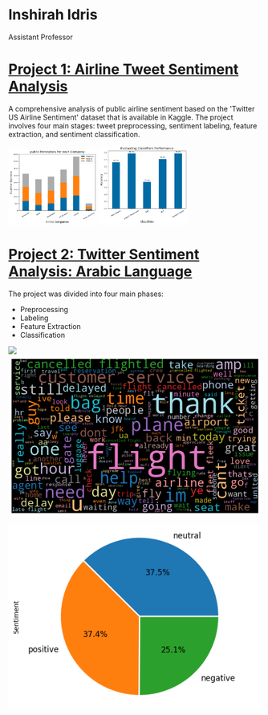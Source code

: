# Inshirah Idris
Assistant Professor


# [Project 1: Airline Tweet Sentiment Analysis](https://github.com/inshirah-idris/Airline-Tweet-Sentiment-Analysis)
A comprehensive analysis of public airline sentiment based on the 'Twitter US Airline Sentiment' dataset that is available in Kaggle. The project involves four main stages: tweet preprocessing, sentiment labeling, feature extraction, and sentiment classification.

<p float="left">
  <img src="./images/stack_chart.png" width="35%" height="35%"/>
  <img src="./images/Classifiers_Performance.png" width="35%" height="35%" /> 
</p>

# [Project 2: Twitter Sentiment Analysis: Arabic Language](https://github.com/inshirah15/Memeory-Aid)
The project was divided into four main phases:

* Preprocessing
* Labeling
* Feature Extraction
* Classification

![](https://github.com/inshirah15/Inshirah_Portfolio/blob/main/images/W.png)
<img src="./images/W.png">

<img src="./images/N.png">
